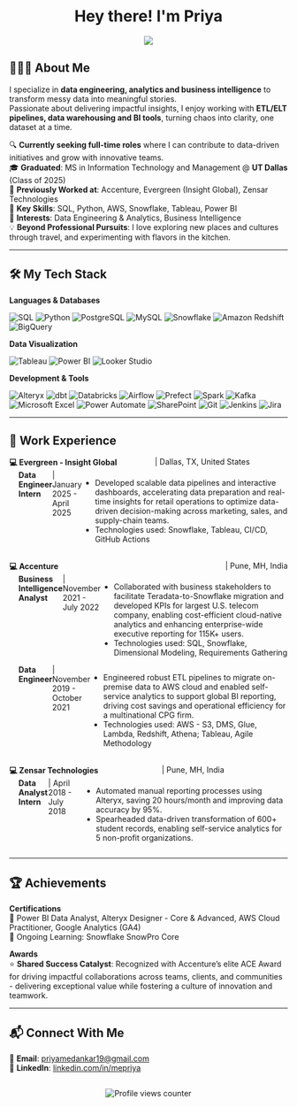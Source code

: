 <!-- **mpriya19/mpriya19** is a ✨ _special_ ✨ repository because its `README.md` (this file) appears on your GitHub profile. -->

<h1 align="center">Hey there! I'm Priya</h1>

<p align="center">
  <img src="https://readme-typing-svg.herokuapp.com?font=Fira+Code&duration=2000&pause=500&color=007ACC&center=true&width=435&lines=Data+Engineer;Data+Analyst;Business+Intelligence+Enthusiast" />
</p>  

## 🙋🏻‍♀️ About Me

I specialize in **data engineering, analytics and business intelligence** to transform messy data into meaningful stories.  
Passionate about delivering impactful insights, I enjoy working with **ETL/ELT pipelines, data warehousing and BI tools**, turning chaos into clarity, one dataset at a time.  

🔍 **Currently seeking full-time roles** where I can contribute to data-driven initiatives and grow with innovative teams.  
🎓 **Graduated**: MS in Information Technology and Management @ **UT Dallas** (Class of 2025)  
🏢 **Previously Worked at**: Accenture, Evergreen (Insight Global), Zensar Technologies    
🧩 **Key Skills**: SQL, Python, AWS, Snowflake, Tableau, Power BI  
🎯 **Interests**: Data Engineering & Analytics, Business Intelligence  
💡 **Beyond Professional Pursuits**: I love exploring new places and cultures through travel, and experimenting with flavors in the kitchen.  

---

## 🛠️ My Tech Stack  

**Languages & Databases**    

![SQL](https://img.shields.io/badge/SQL-CC2927?style=for-the-badge&logo=microsoftsqlserver&logoColor=white)
![Python](https://img.shields.io/badge/Python-3776AB?style=for-the-badge&logo=python&logoColor=white)
![PostgreSQL](https://img.shields.io/badge/PostgreSQL-31648C?style=for-the-badge&logo=postgresql&logoColor=white)
![MySQL](https://img.shields.io/badge/MySQL-4479A1?style=for-the-badge&logo=mysql&logoColor=white)
![Snowflake](https://img.shields.io/badge/Snowflake-29B5E8?style=for-the-badge&logo=snowflake&logoColor=white)
![Amazon Redshift](https://img.shields.io/badge/Redshift-8C4FFF?style=for-the-badge&logo=amazon-redshift&logoColor=white)
![BigQuery](https://img.shields.io/badge/BigQuery-4285F4?style=for-the-badge&logo=googlebigquery&logoColor=white)

**Data Visualization**    

![Tableau](https://img.shields.io/badge/Tableau-005F9E?style=for-the-badge&logo=tableau&logoColor=white)
![Power BI](https://img.shields.io/badge/PowerBI-F2C811?style=for-the-badge&logo=powerbi&logoColor=black)
![Looker Studio](https://img.shields.io/badge/Looker-4285F4?style=for-the-badge&logo=looker&logoColor=white)

**Development & Tools**    

![Alteryx](https://img.shields.io/badge/Alteryx-0053A0?style=for-the-badge&logo=alteryx&logoColor=white)
![dbt](https://img.shields.io/badge/dbt-FF694B?style=for-the-badge&logo=dbt&logoColor=white)
![Databricks](https://img.shields.io/badge/Databricks-E36209?style=for-the-badge&logo=databricks&logoColor=white)
![Airflow](https://img.shields.io/badge/Airflow-017CEE?style=for-the-badge&logo=apacheairflow&logoColor=white)
![Prefect](https://img.shields.io/badge/Prefect-292929?style=for-the-badge&logo=prefect&logoColor=white)
![Spark](https://img.shields.io/badge/Spark-E25A1C?style=for-the-badge&logo=apachespark&logoColor=white)
![Kafka](https://img.shields.io/badge/Kafka-231F20?style=for-the-badge&logo=apachekafka&logoColor=white)
![Microsoft Excel](https://img.shields.io/badge/Excel-217346?style=for-the-badge&logo=microsoft-excel&logoColor=white)
![Power Automate](https://img.shields.io/badge/Power%20Automate-0066FF?style=for-the-badge&logo=power-automate&logoColor=white)
![SharePoint](https://img.shields.io/badge/SharePoint-0078D4?style=for-the-badge&logo=microsoft-sharepoint&logoColor=white)
![Git](https://img.shields.io/badge/Git-F05032?style=for-the-badge&logo=git&logoColor=white)
![Jenkins](https://img.shields.io/badge/Jenkins-D24939?style=for-the-badge&logo=jenkins&logoColor=white)
![Jira](https://img.shields.io/badge/Jira-0052CC?style=for-the-badge&logo=jira&logoColor=white)


---

## 💼 Work Experience
<div style="display: flex; justify-content: space-between;">
  <strong>💻 Evergreen - Insight Global</strong>
  <span> | Dallas, TX, United States</span><br>  
</div>
<div style="display: flex; justify-content: space-between; padding-left: 1.2em;">
  <strong>Data Engineer Intern</strong>
  <span> | January 2025 - April 2025</span>  
  <ul>
    <li>Developed scalable data pipelines and interactive dashboards, accelerating data preparation and real-time insights for retail operations to optimize data-driven decision-making across marketing, sales, and supply-chain teams.</li>
    <li>Technologies used: Snowflake, Tableau, CI/CD, GitHub Actions</li>
  </ul>
</div>
<br>

<div style="display: flex; justify-content: space-between;">
  <strong>💻 Accenture</strong>
  <span> | Pune, MH, India</span>
</div>
<div style="display: flex; justify-content: space-between; padding-left: 1.2em;">
  <strong>Business Intelligence Analyst</strong>
  <span> | November 2021 - July 2022</span><br>
  <ul>
    <li>Collaborated with business stakeholders to facilitate Teradata-to-Snowflake migration and developed KPIs for largest U.S. telecom company, enabling cost-efficient cloud-native analytics and enhancing enterprise-wide executive reporting for 115K+ users.</li>
    <li>Technologies used: SQL, Snowflake, Dimensional Modeling, Requirements Gathering</li>
  </ul>
</div>
<div style="display: flex; justify-content: space-between; padding-left: 1.2em;">
  <strong>Data Engineer</strong>
  <span> | November 2019 - October 2021</span>
  <ul>
    <li>Engineered robust ETL pipelines to migrate on-premise data to AWS cloud and enabled self-service analytics to support global BI reporting, driving cost savings and operational efficiency for a multinational CPG firm.</li>
    <li>Technologies used: AWS - S3, DMS, Glue, Lambda, Redshift, Athena; Tableau, Agile Methodology</li>
  </ul>
</div>
<br>    

<div style="display: flex; justify-content: space-between;">
  <strong>💻 Zensar Technologies</strong>
  <span> | Pune, MH, India</span><br>  
</div>
<div style="display: flex; justify-content: space-between; padding-left: 1.2em;">
  <strong>Data Analyst Intern</strong>
  <span> | April 2018 - July 2018</span>
  <ul>
    <li>Automated manual reporting processes using Alteryx, saving 20 hours/month and improving data accuracy by 95%.</li>
    <li>Spearheaded data-driven transformation of 600+ student records, enabling self-service analytics for 5 non-profit organizations.</li>
  </ul>
</div>  

---

## 🏆 Achievements  

**Certifications**  
🏅 Power BI Data Analyst, Alteryx Designer - Core & Advanced, AWS Cloud Practitioner, Google Analytics (GA4)  
📖 Ongoing Learning: Snowflake SnowPro Core  
  
**Awards**  
⭐ **Shared Success Catalyst**: Recognized with Accenture’s elite ACE Award for driving impactful collaborations across teams, clients, and communities - delivering exceptional value while fostering a culture of innovation and teamwork.  
  
---

## 📬 Connect With Me  

📩 **Email**: priyamedankar19@gmail.com  
📌 **LinkedIn**: [linkedin.com/in/mepriya](https://linkedin.com/in/mepriya)  

##  
<div align="center">
  <img src="https://komarev.com/ghpvc/?username=mpriya19&color=007ACC&style=flat-square&label=Profile+Views" alt="Profile views counter"/>
</div>
